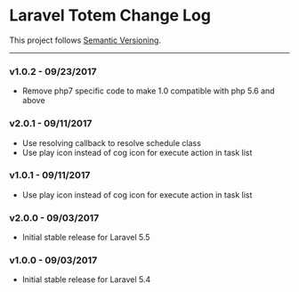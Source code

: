 # Laravel Totem Change Log

This project follows [Semantic Versioning](CONTRIBUTING.md).

---

### v1.0.2 - 09/23/2017
- Remove php7 specific code to make 1.0 compatible with php 5.6 and above

### v2.0.1 - 09/11/2017
- Use resolving callback to resolve schedule class
- Use play icon instead of cog icon for execute action in task list

### v1.0.1 - 09/11/2017
- Use play icon instead of cog icon for execute action in task list

### v2.0.0 - 09/03/2017
- Initial stable release for Laravel 5.5

### v1.0.0 - 09/03/2017
- Initial stable release for Laravel 5.4
